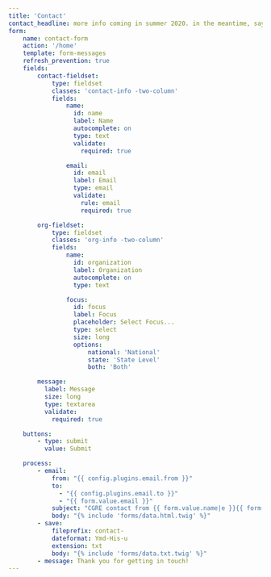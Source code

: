 ```yaml
---
title: 'Contact'
contact_headline: more info coming in summer 2020. in the meantime, say hello.
form:
    name: contact-form
    action: '/home'
    template: form-messages
    refresh_prevention: true
    fields:
        contact-fieldset:
            type: fieldset
            classes: 'contact-info -two-column'
            fields:
                name:
                  id: name
                  label: Name
                  autocomplete: on
                  type: text
                  validate:
                    required: true

                email:
                  id: email
                  label: Email
                  type: email
                  validate:
                    rule: email
                    required: true

        org-fieldset:
            type: fieldset
            classes: 'org-info -two-column'
            fields:
                name:
                  id: organization
                  label: Organization
                  autocomplete: on
                  type: text

                focus:
                  id: focus
                  label: Focus
                  placeholder: Select Focus...
                  type: select
                  size: long
                  options:
                      national: 'National'
                      state: 'State Level'
                      both: 'Both'

        message:
          label: Message
          size: long
          type: textarea
          validate:
            required: true

    buttons:
        - type: submit
          value: Submit

    process:
        - email:
            from: "{{ config.plugins.email.from }}"
            to:
              - "{{ config.plugins.email.to }}"
              - "{{ form.value.email }}"
            subject: "CGRE contact from {{ form.value.name|e }}{{ form.value.organization ? ' - '~form.value.organization|e : '' }}"
            body: "{% include 'forms/data.html.twig' %}"
        - save:
            fileprefix: contact-
            dateformat: Ymd-His-u
            extension: txt
            body: "{% include 'forms/data.txt.twig' %}"
        - message: Thank you for getting in touch!
---
```

